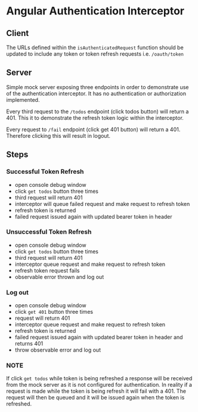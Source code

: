# Angular Authentication Interceptor

## Client
The URLs defined within the `isAuthenticatedRequest` function should be updated to include any token or token refresh requests i.e. `/oauth/token`


## Server
Simple mock server exposing three endpoints in order to demonstrate use of the authentication interceptor. It has no authentication or authorization implemented.

Every third request to the `/todos` endpoint (click todos button) will return a 401. This it to demonstrate the refresh token logic within the interceptor.

Every request to `/fail` endpoint (click get 401 button) will return a 401. Therefore clicking this will result in logout.


## Steps

### Successful Token Refresh
 - open console debug window
 - click `get todos` button three times
 - third request will return 401
 - interceptor will queue failed request and make request to refresh token
 - refresh token is returned
 - failed request issued again with updated bearer token in header
 
 ### Unsuccessful Token Refresh
  - open console debug window
  - click `get todos` button three times
  - third request will return 401
  - interceptor queue request and make request to refresh token
  - refresh token request fails
  - observable error thrown and log out
  
 ### Log out
  - open console debug window
  - click `get 401` button three times
  - request will return 401
  - interceptor queue request and make request to refresh token
  - refresh token is returned
  - failed request issued again with updated bearer token in header and returns 401
  - throw observable error and log out

    
  ### NOTE
  If click `get todos` while token is being refreshed a response will be received from the mock server as it is not configured for authentication.
  In reality if a request is made while the token is being refresh it will fail with a 401.
  The request will then be queued and it will be issued again when the token is refreshed.
